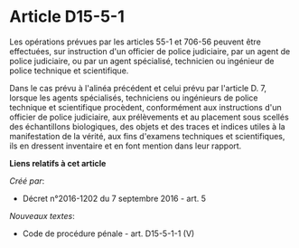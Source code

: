 # Article D15-5-1

Les opérations prévues par les articles 55-1 et 706-56 peuvent être effectuées, sur instruction d'un officier de police
judiciaire, par un agent de police judiciaire, ou par un agent spécialisé, technicien ou ingénieur de police technique et
scientifique. 

Dans le cas prévu à l'alinéa précédent et celui prévu par l'article D. 7, lorsque les agents spécialisés, techniciens ou
ingénieurs de police technique et scientifique procèdent, conformément aux instructions d'un officier de police judiciaire,
aux prélèvements et au placement sous scellés des échantillons biologiques, des objets et des traces et indices utiles à la
manifestation de la vérité, aux fins d'examens techniques et scientifiques, ils en dressent inventaire et en font mention
dans leur rapport.

**Liens relatifs à cet article**

_Créé par_:

  - Décret n°2016-1202 du 7 septembre 2016 - art. 5

_Nouveaux textes_:

  - Code de procédure pénale - art. D15-5-1-1 (V)
